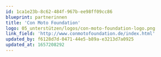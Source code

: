 ```yaml
---
id: 1ca1e23b-8c62-484f-967b-ee98ff09cc86
blueprint: partnerinnen
title: 'Con Moto Foundation'
logo: 05_unterstützen/logos/con-moto-foundation-logo.png
link_field: 'http://www.conmotofoundation.de/index.html'
updated_by: f6128d7d-0471-44e5-b89a-e3213d7a0925
updated_at: 1657208292
---
```

